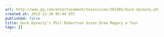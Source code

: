 ```yaml
---
url: http://www.gq.com/entertainment/television/201401/duck-dynasty-phil-robertson
created_at: 2013-12-20 05:44 UTC
published: false
title: Duck Dynasty's Phil Robertson Gives Drew Magary a Tour
tags: []
---
```



